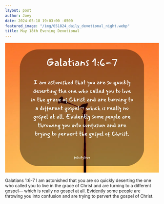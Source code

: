 ```yaml
---
layout: post
author: Joey
date: 2024-05-18 19:03:00 -0500
featured_image: "/img/051824_daily_devotional_night.webp"
title: May 18th Evening Devotional
---
```


[![May 18th 2024 - Morning Devotional](/img/051824_daily_devotional_night.webp)](/img/051824_daily_devotional_night.webp)

Galatians 1:6-7
I am astonished that you are so quickly deserting the one who called you to live in the grace of Christ and are turning to a different gospel— which is really no gospel at all. Evidently some people are throwing you into confusion and are trying to pervert the gospel of Christ.